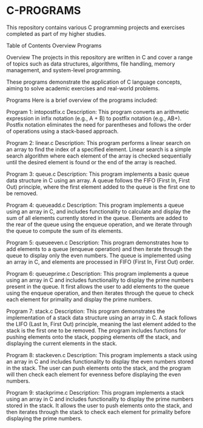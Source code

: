 # C-PROGRAMS
This repository contains various C programming projects and exercises completed as part of my higher studies.


Table of Contents
Overview
Programs


Overview
The projects in this repository are written in C and cover a range of topics such as data structures, algorithms, file handling, memory management, and system-level programming.

These programs demonstrate the application of C language concepts, aiming to solve academic exercises and real-world problems.


Programs
Here is a brief overview of the programs included:

Program 1: intopostfix.c
Description: This program converts an arithmetic expression in infix notation (e.g., A + B) to postfix notation (e.g., AB+). Postfix notation eliminates the need for parentheses and follows the order of operations using a stack-based approach.

Program 2: linear.c
Description: This program performs a linear search on an array to find the index of a specified element. Linear search is a simple search algorithm where each element of the array is checked sequentially until the desired element is found or the end of the array is reached.

Program 3: queue.c
Description: This program implements a basic queue data structure in C using an array. A queue follows the FIFO (First In, First Out) principle, where the first element added to the queue is the first one to be removed.

Program 4: queueadd.c
Description: This program implements a queue using an array in C, and includes functionality to calculate and display the sum of all elements currently stored in the queue. Elements are added to the rear of the queue using the enqueue operation, and we iterate through the queue to compute the sum of its elements.

Program 5: queueeven.c
Description: This program demonstrates how to add elements to a queue (enqueue operation) and then iterate through the queue to display only the even numbers. The queue is implemented using an array in C, and elements are processed in FIFO (First In, First Out) order.

Program 6: queueprime.c
Description: This program implements a queue using an array in C and includes functionality to display the prime numbers present in the queue. It first allows the user to add elements to the queue using the enqueue operation, and then iterates through the queue to check each element for primality and display the prime numbers.

Program 7: stack.c
Description: This program demonstrates the implementation of a stack data structure using an array in C. A stack follows the LIFO (Last In, First Out) principle, meaning the last element added to the stack is the first one to be removed. The program includes functions for pushing elements onto the stack, popping elements off the stack, and displaying the current elements in the stack.

Program 8: stackeven.c
Description: This program implements a stack using an array in C and includes functionality to display the even numbers stored in the stack. The user can push elements onto the stack, and the program will then check each element for evenness before displaying the even numbers.

Program 9: stackprime.c
Description: This program implements a stack using an array in C and includes functionality to display the prime numbers stored in the stack. It allows the user to push elements onto the stack, and then iterates through the stack to check each element for primality before displaying the prime numbers.
